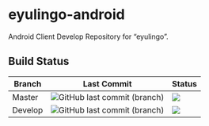 # eyulingo-android
Android Client Develop Repository for “eyulingo”.

## Build Status

| Branch | Last Commit | Status |
| ------------- | ------------- | ------------- |
| Master | ![GitHub last commit (branch)](https://img.shields.io/github/last-commit/eyulingo/eyulingo-android/master.svg) | ![](https://travis-ci.org/eyulingo/eyulingo-android.svg?branch=master)  |
| Develop | ![GitHub last commit (branch)](https://img.shields.io/github/last-commit/eyulingo/eyulingo-android/develop.svg) | ![](https://travis-ci.org/eyulingo/eyulingo-android.svg?branch=develop) |
